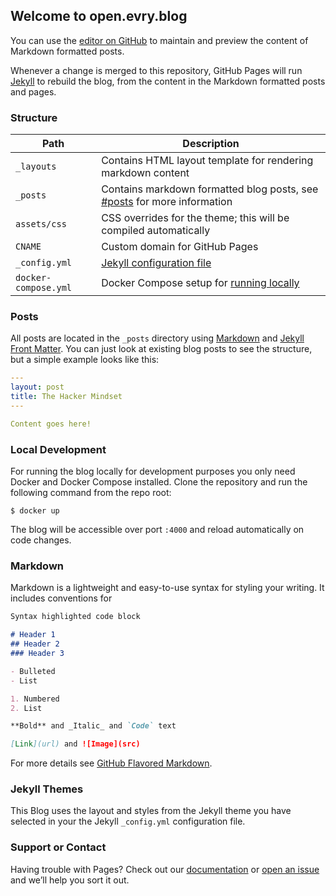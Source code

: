 ## Welcome to open.evry.blog

You can use the [editor on GitHub](https://github.com/evry-bergen/open.evry.blog/edit/master/README.md) to maintain and preview the content of Markdown formatted posts.

Whenever a change is merged to this repository, GitHub Pages will run [Jekyll](https://jekyllrb.com/) to rebuild the blog, from the content in the Markdown formatted posts and pages.

### Structure

| Path         | Description |
|--------------|-------------|
| `_layouts`   | Contains HTML layout template for rendering markdown content |
| `_posts`     | Contains markdown formatted blog posts, see [#posts](#posts) for more information |
| `assets/css` | CSS overrides for the theme; this will be compiled automatically |
| `CNAME`      | Custom domain for GitHub Pages |
| `_config.yml` | [Jekyll configuration file](https://jekyllrb.com/docs/configuration/default/) |
| `docker-compose.yml` | Docker Compose setup for [running locally](#local-development) |

### Posts

All posts are located in the `_posts` directory using [Markdown](#markdown) and [Jekyll Front Matter](https://jekyllrb.com/docs/front-matter/). You can just look at existing blog posts to see the structure, but a simple example looks like this:

```yaml
---
layout: post
title: The Hacker Mindset
---

Content goes here!
```

### Local Development

For running the blog locally for development purposes you only need Docker and Docker Compose installed. Clone the repository and run the following command from the repo root:

```
$ docker up
```

The blog will be accessible over port `:4000` and reload automatically on code changes. 

### Markdown

Markdown is a lightweight and easy-to-use syntax for styling your writing. It includes conventions for

```markdown
Syntax highlighted code block

# Header 1
## Header 2
### Header 3

- Bulleted
- List

1. Numbered
2. List

**Bold** and _Italic_ and `Code` text

[Link](url) and ![Image](src)
```

For more details see [GitHub Flavored Markdown](https://guides.github.com/features/mastering-markdown/).

### Jekyll Themes

This Blog uses the layout and styles from the Jekyll theme you have selected in your the Jekyll `_config.yml` configuration file.

### Support or Contact

Having trouble with Pages? Check out our [documentation](https://help.github.com/categories/github-pages-basics/) or [open an issue](./issues) and we’ll help you sort it out.
